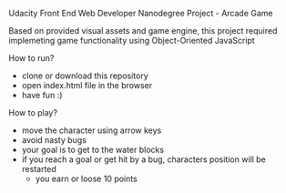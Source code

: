 Udacity Front End Web Developer Nanodegree Project - Arcade Game

Based on provided visual assets and game engine, this project required implemeting game functionality using Object-Oriented JavaScript 

How to run?

- clone or download this repository
- open index.html file in the browser
- have fun :)


How to play?

- move the character using arrow keys
- avoid nasty bugs
- your goal is to get to the water blocks
- if you reach a goal or get hit by a bug, characters position will be restarted
	- you earn or loose 10 points
